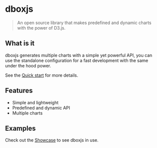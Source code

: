 # dboxjs

> An open source library that makes predefined and dynamic charts with the power of D3.js.

## What is it

dboxjs generates multiple charts with a simple yet powerful API, you can use the standalone
configuration for a fast development with the same under the hood power.

See the [Quick start](quickstart.md) for more details.

## Features

* Simple and lightweight
* Predefined and dynamic API
* Multiple charts

## Examples

Check out the [Showcase](http://dboxjs.org/) to see dboxjs in use.
